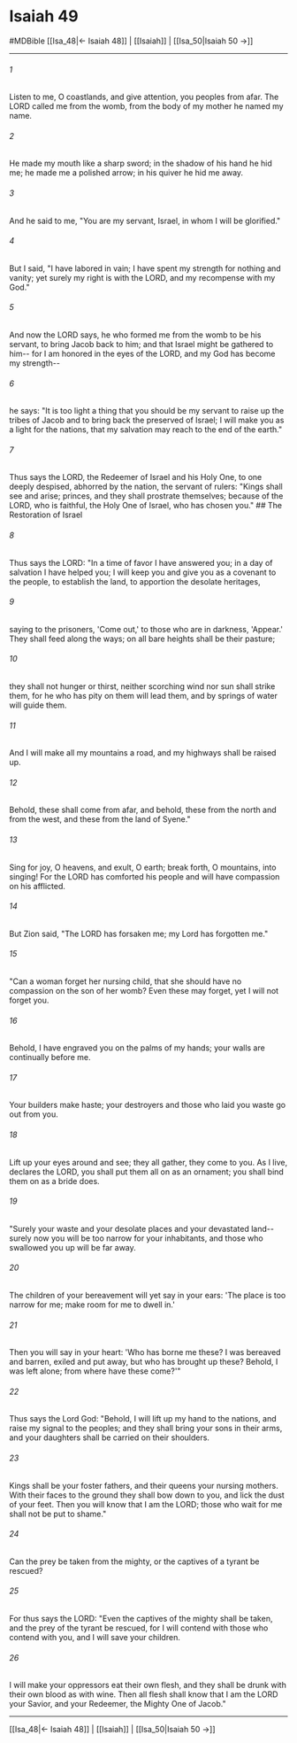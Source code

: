 # Isaiah 49
#MDBible
[[Isa_48|← Isaiah 48]] | [[Isaiah]] | [[Isa_50|Isaiah 50 →]]

***

###### 1 
Listen to me, O coastlands, and give attention, you peoples from afar. The LORD called me from the womb, from the body of my mother he named my name. 

###### 2 
He made my mouth like a sharp sword; in the shadow of his hand he hid me; he made me a polished arrow; in his quiver he hid me away. 

###### 3 
And he said to me, "You are my servant, Israel, in whom I will be glorified." 

###### 4 
But I said, "I have labored in vain; I have spent my strength for nothing and vanity; yet surely my right is with the LORD, and my recompense with my God." 

###### 5 
And now the LORD says, he who formed me from the womb to be his servant, to bring Jacob back to him; and that Israel might be gathered to him-- for I am honored in the eyes of the LORD, and my God has become my strength-- 

###### 6 
he says: "It is too light a thing that you should be my servant to raise up the tribes of Jacob and to bring back the preserved of Israel; I will make you as a light for the nations, that my salvation may reach to the end of the earth." 

###### 7 
Thus says the LORD, the Redeemer of Israel and his Holy One, to one deeply despised, abhorred by the nation, the servant of rulers: "Kings shall see and arise; princes, and they shall prostrate themselves; because of the LORD, who is faithful, the Holy One of Israel, who has chosen you." ## The Restoration of Israel 

###### 8 
Thus says the LORD: "In a time of favor I have answered you; in a day of salvation I have helped you; I will keep you and give you as a covenant to the people, to establish the land, to apportion the desolate heritages, 

###### 9 
saying to the prisoners, 'Come out,' to those who are in darkness, 'Appear.' They shall feed along the ways; on all bare heights shall be their pasture; 

###### 10 
they shall not hunger or thirst, neither scorching wind nor sun shall strike them, for he who has pity on them will lead them, and by springs of water will guide them. 

###### 11 
And I will make all my mountains a road, and my highways shall be raised up. 

###### 12 
Behold, these shall come from afar, and behold, these from the north and from the west, and these from the land of Syene." 

###### 13 
Sing for joy, O heavens, and exult, O earth; break forth, O mountains, into singing! For the LORD has comforted his people and will have compassion on his afflicted. 

###### 14 
But Zion said, "The LORD has forsaken me; my Lord has forgotten me." 

###### 15 
"Can a woman forget her nursing child, that she should have no compassion on the son of her womb? Even these may forget, yet I will not forget you. 

###### 16 
Behold, I have engraved you on the palms of my hands; your walls are continually before me. 

###### 17 
Your builders make haste; your destroyers and those who laid you waste go out from you. 

###### 18 
Lift up your eyes around and see; they all gather, they come to you. As I live, declares the LORD, you shall put them all on as an ornament; you shall bind them on as a bride does. 

###### 19 
"Surely your waste and your desolate places and your devastated land-- surely now you will be too narrow for your inhabitants, and those who swallowed you up will be far away. 

###### 20 
The children of your bereavement will yet say in your ears: 'The place is too narrow for me; make room for me to dwell in.' 

###### 21 
Then you will say in your heart: 'Who has borne me these? I was bereaved and barren, exiled and put away, but who has brought up these? Behold, I was left alone; from where have these come?'" 

###### 22 
Thus says the Lord God: "Behold, I will lift up my hand to the nations, and raise my signal to the peoples; and they shall bring your sons in their arms, and your daughters shall be carried on their shoulders. 

###### 23 
Kings shall be your foster fathers, and their queens your nursing mothers. With their faces to the ground they shall bow down to you, and lick the dust of your feet. Then you will know that I am the LORD; those who wait for me shall not be put to shame." 

###### 24 
Can the prey be taken from the mighty, or the captives of a tyrant be rescued? 

###### 25 
For thus says the LORD: "Even the captives of the mighty shall be taken, and the prey of the tyrant be rescued, for I will contend with those who contend with you, and I will save your children. 

###### 26 
I will make your oppressors eat their own flesh, and they shall be drunk with their own blood as with wine. Then all flesh shall know that I am the LORD your Savior, and your Redeemer, the Mighty One of Jacob." 

***

[[Isa_48|← Isaiah 48]] | [[Isaiah]] | [[Isa_50|Isaiah 50 →]]
